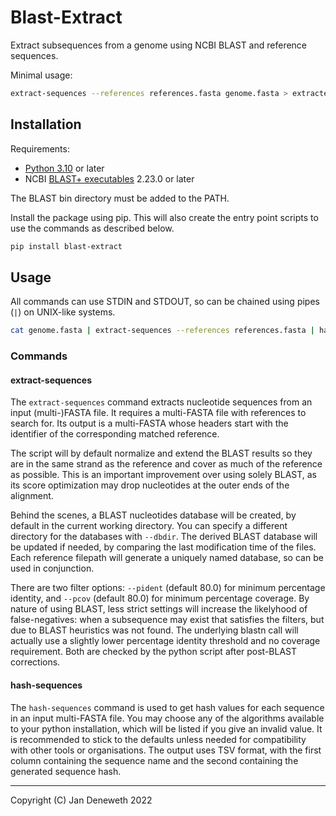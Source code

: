 # Blast-Extract

Extract subsequences from a genome using NCBI BLAST and reference sequences.

Minimal usage:

```bash
extract-sequences --references references.fasta genome.fasta > extracted.fasta
```


## Installation

Requirements:

- [Python 3.10] or later
- NCBI [BLAST+ executables] 2.23.0 or later

The BLAST bin directory must be added to the PATH.

Install the package using pip. This will also create the entry point scripts to use the commands as described below.

```bash
pip install blast-extract
```


## Usage 

All commands can use STDIN and STDOUT, so can be chained using pipes (`|`) on UNIX-like systems.

```bash
cat genome.fasta | extract-sequences --references references.fasta | hash-sequences > seqhashes.tsv
```

### Commands

#### extract-sequences

The `extract-sequences` command extracts nucleotide sequences from an input (multi-)FASTA file. It requires a
multi-FASTA file with references to search for. Its output is a multi-FASTA whose headers start with the identifier
of the corresponding matched reference.

The script will by default normalize and extend the BLAST results so they are in the same strand as the reference and
cover as much of the reference as possible. This is an important improvement over using solely BLAST, as its score
optimization may drop nucleotides at the outer ends of the alignment.

Behind the scenes, a BLAST nucleotides database will be created, by default in the current working directory. You can
specify a different directory for the databases with `--dbdir`. The derived BLAST database will be updated if needed, by
comparing the last modification time of the files. Each reference filepath will generate a uniquely named database, so
can be used in conjunction.

There are two filter options: `--pident` (default 80.0) for minimum percentage identity, and `--pcov` (default 80.0) for
minimum percentage coverage. By nature of using BLAST, less strict settings will increase the likelyhood of
false-negatives: when a subsequence may exist that satisfies the filters, but due to BLAST heuristics was not found. The
underlying blastn call will actually use a slightly lower percentage identity threshold and no coverage requirement.
Both are checked by the python script after post-BLAST corrections.

#### hash-sequences

The `hash-sequences` command is used to get hash values for each sequence in an input multi-FASTA file. You may choose
any of the algorithms available to your python installation, which will be listed if you give an invalid value. It is
recommended to stick to the defaults unless needed for compatibility with other tools or organisations. The output uses
TSV format, with the first column containing the sequence name and the second containing the generated sequence hash.


----

Copyright (C) Jan Deneweth 2022


[Python 3.10]: https://www.python.org/downloads/
[BLAST+ executables]: https://blast.ncbi.nlm.nih.gov/Blast.cgi?PAGE_TYPE=BlastDocs&DOC_TYPE=Download
